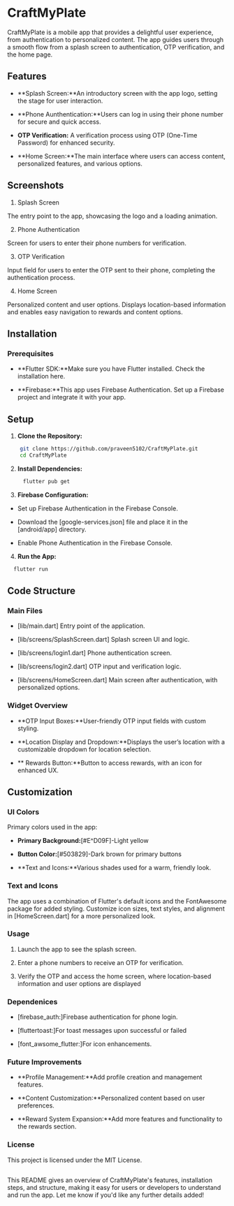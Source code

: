# CraftMyPlate

CraftMyPlate is a mobile app that provides a delightful user experience, from authentication to personalized content. The app guides users through a smooth flow from a splash screen to authentication, OTP verification, and the home page.

## Features

- **Splash Screen:**An introductory screen with the app logo, setting the stage for user interaction.
  
- **Phone Aunthentication:**Users can log in using their phone number for secure and quick access.
  
- **OTP Verification:** A verification process using OTP (One-Time Password) for enhanced security.
  
- **Home Screen:**The main interface where users can access content, personalized features, and various options.

## Screenshots

1. Splash Screen
   
  The entry point to the app, showcasing the logo and a loading animation.
  
2. Phone Authentication

  Screen for users to enter their phone numbers for verification.

3. OTP Verification

  Input field for users to enter the OTP sent to their phone, completing the authentication process.
  
4. Home Screen

  Personalized content and user options. Displays location-based information and enables easy navigation to rewards and       content options.
  
## Installation

###  Prerequisites

- **Flutter SDK:**Make sure you have Flutter installed. Check the installation here.

- **Firebase:**This app uses Firebase Authentication. Set up a Firebase project and integrate it with your app.

## Setup

1. **Clone the Repository:**
 ```bash
     git clone https://github.com/praveen5102/CraftMyPlate.git
     cd CraftMyPlate
   ```
2. **Install Dependencies:**
```bash
     flutter pub get
   ```
3. **Firebase Configuration:**

- Set up Firebase Authentication in the Firebase Console.
  
- Download the [google-services.json] file and place it in the [android/app] directory.
  
- Enable Phone Authentication in the Firebase Console.
  
4. **Run the App:**
```bash
  flutter run
```
  
## Code Structure

### Main Files

- [lib/main.dart] Entry point of the application.

- [lib/screens/SplashScreen.dart] Splash screen UI and logic.
  
- [lib/screens/login1.dart] Phone authentication screen.
  
- [lib/screens/login2.dart] OTP input and verification logic.
  
- [lib/screens/HomeScreen.dart] Main screen after authentication, with personalized options.

### Widget Overview

- **OTP Input Boxes:**User-friendly OTP input fields with custom styling.

- **Location Display and Dropdown:**Displays the user’s location with a customizable dropdown for location selection.

- ** Rewards Button:**Button to access rewards, with an icon for enhanced UX.

## Customization

### UI Colors

Primary colors used in the app:

- **Primary Background:**[#E^D09F]-Light yellow

- **Button Color:**[#503829]-Dark brown for primary buttons

- **Text and Icons:**Various shades used for a warm, friendly look.

### Text and Icons

The app uses a combination of Flutter's default icons and the FontAwesome package for added styling. Customize icon sizes, text styles, and alignment in [HomeScreen.dart] for a more personalized look.

### Usage

1. Launch the app to see the splash screen.

2. Enter a phone numbers to receive an OTP for verification.

3. Verify the OTP and access the home screen, where location-based information and user options are displayed

### Dependenices

- [firebase_auth:]Firebase authentication for phone login.

- [fluttertoast:]For toast messages upon successful or failed

- [font_awsome_flutter:]For icon enhancements.


### Future Improvements

- **Profile Management:**Add profile creation and management features.

- **Content Customization:**Personalized content based on user preferences.

- **Reward System Expansion:**Add more features and functionality to the rewards section.

### License

This project is licensed under the MIT License.

## 

This README gives an overview of CraftMyPlate's features, installation steps, and structure, making it easy for users or developers to understand and run the app. Let me know if you'd like any further details added!


